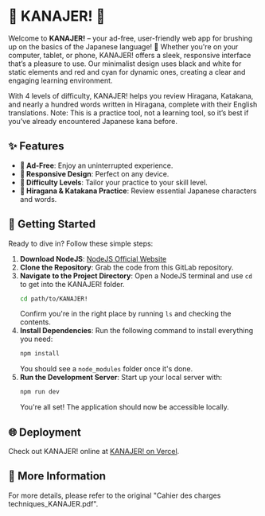 # 🎌 KANAJER! 🎌

Welcome to **KANAJER!** – your ad-free, user-friendly web app for brushing up on the basics of the Japanese language! 🚀 Whether you're on your computer, tablet, or phone, KANAJER! offers a sleek, responsive interface that’s a pleasure to use. Our minimalist design uses black and white for static elements and red and cyan for dynamic ones, creating a clear and engaging learning environment. 

With 4 levels of difficulty, KANAJER! helps you review Hiragana, Katakana, and nearly a hundred words written in Hiragana, complete with their English translations. Note: This is a practice tool, not a learning tool, so it’s best if you’ve already encountered Japanese kana before.

## ✨ Features

- **🚫 Ad-Free**: Enjoy an uninterrupted experience.
- **📱 Responsive Design**: Perfect on any device.
- **🎯 Difficulty Levels**: Tailor your practice to your skill level.
- **📝 Hiragana & Katakana Practice**: Review essential Japanese characters and words.

## 🚀 Getting Started

Ready to dive in? Follow these simple steps:

1. **Download NodeJS**: [NodeJS Official Website](https://nodejs.org/en)
2. **Clone the Repository**: Grab the code from this GitLab repository.
3. **Navigate to the Project Directory**: Open a NodeJS terminal and use `cd` to get into the KANAJER! folder.
    ```sh
    cd path/to/KANAJER!
    ```
    Confirm you're in the right place by running `ls` and checking the contents.
4. **Install Dependencies**: Run the following command to install everything you need:
    ```sh
    npm install
    ```
    You should see a `node_modules` folder once it's done.
5. **Run the Development Server**: Start up your local server with:
    ```sh
    npm run dev
    ```
    You're all set! The application should now be accessible locally.

## 🌐 Deployment

Check out KANAJER! online at [KANAJER! on Vercel](https://kanajer.vercel.app/).

## 📄 More Information

For more details, please refer to the original "Cahier des charges techniques_KANAJER.pdf".
